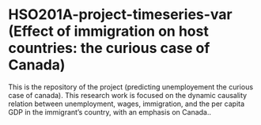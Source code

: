 # HSO201A-project-timeseries-var (Effect of immigration on host countries: the curious case of Canada)
This is the repository of the project (predicting unemployement the curious case of canada). This research work is focused on the dynamic causality relation between unemployment,
wages, immigration, and the per capita GDP in the immigrant’s country, with an emphasis on Canada..
